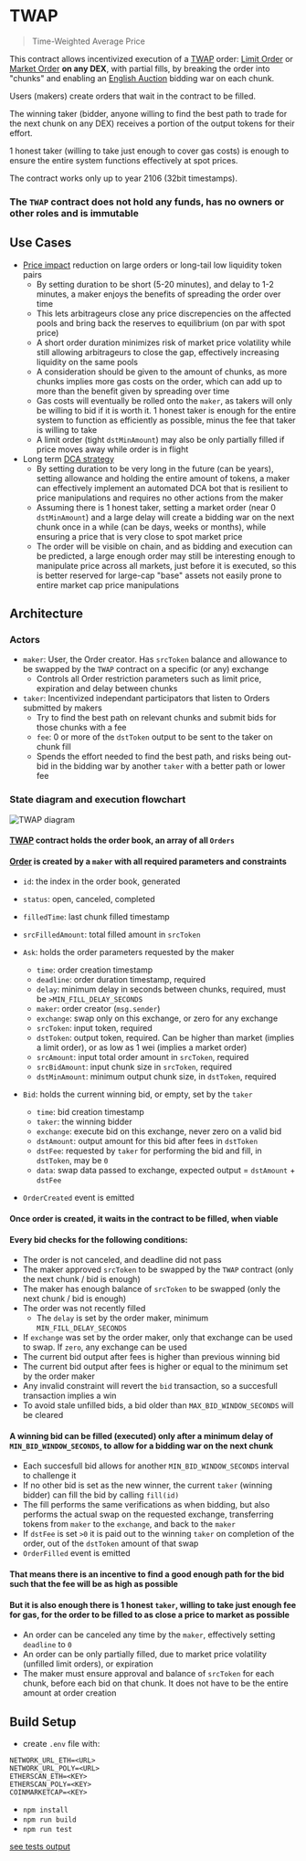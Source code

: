 # TWAP

> Time-Weighted Average Price

This contract allows incentivized execution of a [TWAP](https://en.wikipedia.org/wiki/Time-weighted_average_price) order:
[Limit Order](https://en.wikipedia.org/wiki/Order_(exchange)#Limit_order)
or [Market Order](https://en.wikipedia.org/wiki/Order_(exchange)#Market_order)
**on any DEX**, with partial fills, by breaking the order into "chunks" and enabling an [English Auction](https://en.wikipedia.org/wiki/English_auction) bidding war on each 
chunk.

Users (makers) create orders that wait in the contract to be filled.

The winning taker (bidder, anyone willing to find the best path to trade for the next chunk on any DEX) receives a portion of the output tokens for their effort.

1 honest taker (willing to take just enough to cover gas costs) is enough to ensure the entire system functions effectively at spot prices.

The contract works only up to year 2106 (32bit timestamps).

### The `TWAP` contract does not hold any funds, has no owners or other roles and is immutable

## Use Cases
* [Price impact](https://coinmarketcap.com/alexandria/glossary/price-impact) reduction on large orders or long-tail low liquidity token pairs
    * By setting duration to be short (5-20 minutes), and delay to 1-2 minutes, a maker enjoys the benefits of spreading the order over time
    * This lets arbitrageurs close any price discrepencies on the affected pools and bring back the reserves to equilibrium (on par with spot price)
    * A short order duration minimizes risk of market price volatility while still allowing arbitrageurs to close the gap, effectively increasing liquidity on the same pools
    * A consideration should be given to the amount of chunks, as more chunks implies more gas costs on the order, which can add up to more than the benefit given by spreading
      over time
    * Gas costs will eventually be rolled onto the `maker`, as takers will only be willing to bid if it is worth it. 1 honest taker is enough for the entire system to function
      as efficiently as possible, minus the fee that taker is willing to take
    * A limit order (tight `dstMinAmount`) may also be only partially filled if price moves away while order is in flight
* Long term [DCA strategy](https://en.wikipedia.org/wiki/Dollar_cost_averaging)
    * By setting duration to be very long in the future (can be years), setting allowance and holding the entire amount of tokens, a maker can effectively implement an automated DCA
      bot that is resilient to price manipulations and requires no other actions from the maker
    * Assuming there is 1 honest taker, setting a market order (near 0 `dstMinAmount`) and a large delay will create a bidding war on the next chunk once in a while (can be days, 
      weeks or months), while ensuring a price that is very close to spot market price
    * The order will be visible on chain, and as bidding and execution can be predicted, a large enough order may still be interesting enough to manipulate price across all
      markets, just before it is executed, so this is better reserved for large-cap "base" assets not easily prone to entire market cap price manipulations

## Architecture

### Actors

* `maker`: User, the Order creator. Has `srcToken` balance and allowance to be swapped by the `TWAP` contract on a specific (or any) exchange
  * Controls all Order restriction parameters such as limit price, expiration and delay between chunks
* `taker`: Incentivized independant participators that listen to Orders submitted by makers
  * Try to find the best path on relevant chunks and submit bids for those chunks with a fee
  * `fee`: 0 or more of the `dstToken` output to be sent to the taker on chunk fill
  * Spends the effort needed to find the best path, and risks being out-bid in the bidding war by another `taker` with a better path or lower fee

### State diagram and execution flowchart

![TWAP diagram](./TWAP.png)

#### [TWAP](./contracts/TWAP.sol) contract holds the order book, an array of all `Orders`

#### [Order](./contracts/OrderLib.sol) is created by a `maker` with all required parameters and constraints
* `id`: the index in the order book, generated
* `status`: open, canceled, completed
* `filledTime`: last chunk filled timestamp
* `srcFilledAmount`: total filled amount in `srcToken`
* `Ask`: holds the order parameters requested by the maker
  * `time`: order creation timestamp
  * `deadline`: order duration timestamp, required
  * `delay`: minimum delay in seconds between chunks, required, must be `>MIN_FILL_DELAY_SECONDS`
  * `maker`: order creator (`msg.sender`)
  * `exchange`: swap only on this exchange, or zero for any exchange
  * `srcToken`: input token, required
  * `dstToken`: output token, required. Can be higher than market (implies a limit order), or as low as 1 wei 
    (implies a market order)
  * `srcAmount`: input total order amount in `srcToken`, required
  * `srcBidAmount`: input chunk size in `srcToken`, required
  * `dstMinAmount`: minimum output chunk size, in `dstToken`, required
* `Bid`: holds the current winning bid, or empty, set by the `taker`
  * `time`: bid creation timestamp
  * `taker`: the winning bidder
  * `exchange`: execute bid on this exchange, never zero on a valid bid
  * `dstAmount`: output amount for this bid after fees in `dstToken`
  * `dstFee`: requested by `taker` for performing the bid and fill, in `dstToken`, may be `0`
  * `data`: swap data passed to exchange, expected output = `dstAmount` + `dstFee`

* `OrderCreated` event is emitted

#### Once order is created, it waits in the contract to be filled, when viable

#### Every bid checks for the following conditions:
* The order is not canceled, and deadline did not pass
* The maker approved `srcToken` to be swapped by the `TWAP` contract (only the next chunk / bid is enough)
* The maker has enough balance of `srcToken` to be swapped (only the next chunk / bid is enough)
* The order was not recently filled
  * The `delay` is set by the order maker, minimum `MIN_FILL_DELAY_SECONDS`
* If `exchange` was set by the order maker, only that exchange can be used to swap. If `zero`, any exchange can be used
* The current bid output after fees is higher than previous winning bid
* The current bid output after fees is higher or equal to the minimum set by the order maker
* Any invalid constraint will revert the `bid` transaction, so a succesfull transaction implies a win
* To avoid stale unfilled bids, a bid older than `MAX_BID_WINDOW_SECONDS` will be cleared

#### A winning bid can be filled (executed) only after a minimum delay of `MIN_BID_WINDOW_SECONDS`, to allow for a bidding war on the next chunk
* Each succesfull bid allows for another `MIN_BID_WINDOW_SECONDS` interval to challenge it
* If no other bid is set as the new winner, the current `taker` (winning bidder) can fill the bid by calling `fill(id)`
* The fill performs the same verifications as when bidding, but also performs the actual swap on the requested exchange, transferring tokens from `maker` to the `exchange`, and 
  back to the `maker`
* If `dstFee` is set `>0` it is paid out to the winning `taker` on completion of the order, out of the `dstToken` amount of that swap
* `OrderFilled` event is emitted

#### That means there is an incentive to find a good enough path for the bid such that the fee will be as high as possible
#### But it is also enough there is 1 honest `taker`, willing to take just enough fee for gas, for the order to be filled to as close a price to market as possible

* An order can be canceled any time by the `maker`, effectively setting `deadline` to `0`
* An order can be only partially filled, due to market price volatility (unfilled limit orders), or expiration
* The maker must ensure approval and balance of `srcToken` for each chunk, before each bid on that chunk. It does not have to be the entire amount at order creation


## Build Setup
- create `.env` file with:
```
NETWORK_URL_ETH=<URL>
NETWORK_URL_POLY=<URL>
ETHERSCAN_ETH=<KEY>
ETHERSCAN_POLY=<KEY>
COINMARKETCAP=<KEY>
```

- `npm install`
- `npm run build`
- `npm run test`

[see tests output](./TEST_OUTPUT.md)
